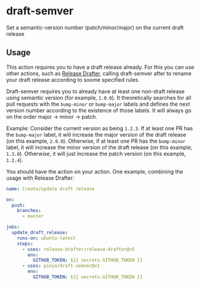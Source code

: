 # draft-semver
Set a semantic-version number (patch/minor/major) on the current draft release

## Usage

This action requires you to have a draft release already. For this you can use other
actions, such as [Release Drafter](https://github.com/release-drafter/release-drafter),
calling draft-semver after to rename your draft release according to soome specified rules.

Draft-semver requires you to already have at least one non-draft release using semantic
version (for example, `1.0.0`). It theoretically searches for all pull requests with the
`bump-minor` or `bump-major` labels and defines the next version number according to
the existence of those labels. It will always go on the order major -> minor -> patch.

Example: Consider the current version as being `1.2.3`. If at least one PR has the
`bump-major` label, it will increase the major version of the draft release (on this
example, `2.0.0`). Otherwise, if at least one PR has the `bump-minor` label, it will
increase the minor version of the draft release (on this example, `1.3.0`). Otherwise,
it will just increase the patch version (on this example, `1.2.4`).

You should have the action on your action. One example, combining the usage with
Release Drafter:

```yaml
name: Create/update draft release

on:
  push:
    branches:
      - master

jobs:
  update_draft_release:
    runs-on: ubuntu-latest
    steps:
      - uses: release-drafter/release-drafter@v5
        env:
          GITHUB_TOKEN: ${{ secrets.GITHUB_TOKEN }}
      - uses: pinio/draft-semver@v1
        env:
          GITHUB_TOKEN: ${{ secrets.GITHUB_TOKEN }}
```
